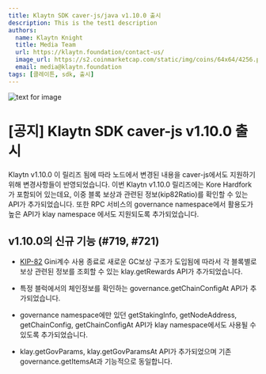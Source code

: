```yaml
---
title: Klaytn SDK caver-js/java v1.10.0 출시
description: This is the test1 description
authors:
  name: Klaytn Knight
  title: Media Team
  url: https://klaytn.foundation/contact-us/
  image_url: https://s2.coinmarketcap.com/static/img/coins/64x64/4256.png
  email: media@klaytn.foundation
tags: [클레이튼, sdk, 출시]
---
```


![text for image](https://miro.medium.com/max/1400/0*Zol0ss3r_1Fwt0G1.webp)

# [공지] Klaytn SDK caver-js v1.10.0 출시

Klaytn v1.10.0 이 릴리즈 됨에 따라 노드에서 변경된 내용을 caver-js에서도 지원하기 위해 변경사항들이 반영되었습니다. 이번 Klaytn v1.10.0 릴리즈에는 Kore Hardfork가 포함되어 있는데요, 이중 블록 보상과 관련된 정보(kip82Ratio)를 확인할 수 있는 API가 추가되었습니다. 또한 RPC 서비스의 governance namespace에서 활용도가 높은 API가 klay namespace 에서도 지원되도록 추가되었습니다.

<!--truncate-->

## v1.10.0의 신규 기능 (#719, #721)

- [KIP-82](https://kips.klaytn.foundation/KIPs/kip-82) Gini계수 사용 종료로 새로운 GC보상 구조가 도입됨에 따라서 각 블록별로 보상 관련된 정보를 조회할 수 있는 klay.getRewards API가 추가되었습니다.

- 특정 블럭에서의 체인정보를 확인하는 governance.getChainConfigAt API가 추가되었습니다.

- governance namespace에만 있던 getStakingInfo, getNodeAddress, getChainConfig, getChainConfigAt API가 klay namespace에서도 사용될 수 있도록 추가되었습니다.

- klay.getGovParams, klay.getGovParamsAt API가 추가되었으며 기존 governance.getItemsAt과 기능적으로 동일합니다.
